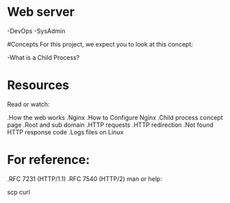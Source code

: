 # Web server
-DevOps
-SysAdmin

#Concepts
For this project, we expect you to look at this concept:

-What is a Child Process?

# Resources
Read or watch:

.How the web works
.Nginx
.How to Configure Nginx
.Child process concept page
.Root and sub domain
.HTTP requests
.HTTP redirection
.Not found HTTP response code
.Logs files on Linux
# For reference:

.RFC 7231 (HTTP/1.1)
.RFC 7540 (HTTP/2)
man or help:

scp
curl
